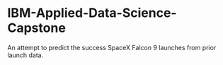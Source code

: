 # IBM-Applied-Data-Science-Capstone
An attempt to predict the success SpaceX Falcon 9 launches from prior launch data.
